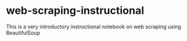 # web-scraping-instructional
This is a very introductory instructional notebook on web scraping using BeautifulSoup

